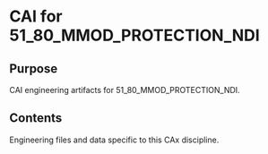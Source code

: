# CAI for 51_80_MMOD_PROTECTION_NDI

## Purpose
CAI engineering artifacts for 51_80_MMOD_PROTECTION_NDI.

## Contents
Engineering files and data specific to this CAx discipline.
